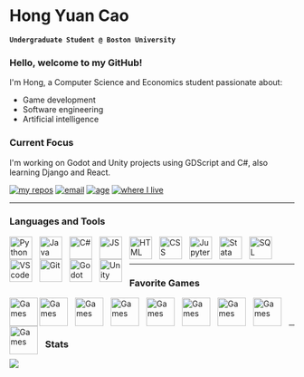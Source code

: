 # Hong Yuan Cao

**`Undergraduate Student @ Boston University`**

### Hello, welcome to my GitHub!

I'm Hong, a Computer Science and Economics student passionate about:
- Game development
- Software engineering
- Artificial intelligence

### Current Focus
I'm working on Godot and Unity projects using GDScript and C#, also learning Django and React.

<p align="left">
<a href="https://github.com/hongyuanc?tab=repositories">
    <img alt="my repos" title="Check out my repositories" src="https://custom-icon-badges.demolab.com/badge/-My%20Repos-4CAF50?style=for-the-badge&logoColor=white&logo=repo"/></a>
<a href="mailto:hong.cao0824@gmail.com">
    <img alt="email" title="Reach out to me!" src="https://custom-icon-badges.demolab.com/badge/-hong.cao0824@gmail.com-00897B?style=for-the-badge&logo=mention&logoColor=white"></a>
<a href="https://en.wikipedia.org/wiki/August_24">
    <img alt="age" title="Click for my birthday" src="https://img.shields.io/badge/Age-19-FFA726?style=for-the-badge"></a>
<a href="https://en.wikipedia.org/wiki/Boston">
    <img alt="where I live" title="Boston" src="https://custom-icon-badges.demolab.com/badge/Boston-MA-1E88E5?style=for-the-badge&logo=location&logoColor=white"></a>
</p>

---

### Languages and Tools

<img align="left" alt="Python" width="40px" style="padding-right:10px" src="https://cdn.jsdelivr.net/gh/devicons/devicon@latest/icons/python/python-original.svg"/>
<img align="left" alt="Java" width="40px" style="padding-right:10px" src="https://cdn.jsdelivr.net/gh/devicons/devicon@latest/icons/java/java-original.svg"/>
<img align="left" alt="C#" width="40px" style="padding-right:10px" src="https://cdn.jsdelivr.net/gh/devicons/devicon@latest/icons/csharp/csharp-original.svg" />
<img align="left" alt="JS" width="40px" style="padding-right:10px" src="https://cdn.jsdelivr.net/gh/devicons/devicon@latest/icons/javascript/javascript-original.svg" />
<img align="left" alt="HTML" width="40px" style="padding-right:10px" src="https://cdn.jsdelivr.net/gh/devicons/devicon@latest/icons/html5/html5-original.svg" />
<img align="left" alt="CSS" width="40px" style="padding-right:10px" src="https://cdn.jsdelivr.net/gh/devicons/devicon@latest/icons/css3/css3-original.svg" />
<img align="left" alt="Jupyter" width="40px" style="padding-right:10px" src="https://cdn.jsdelivr.net/gh/devicons/devicon@latest/icons/jupyter/jupyter-original-wordmark.svg" />
<img align="left" alt="Stata" width="40px" style="padding-right:10px" src="https://cdn.jsdelivr.net/gh/devicons/devicon@latest/icons/stata/stata-original-wordmark.svg"/>
<img align="left" alt="SQL" width="40px" style="padding-right:10px" src="https://cdn.jsdelivr.net/gh/devicons/devicon@latest/icons/mysql/mysql-original.svg"/>
<img align="left" alt="VScode" width="40px" style="padding-right:10px" src="https://cdn.jsdelivr.net/gh/devicons/devicon@latest/icons/vscode/vscode-original.svg"/>
<img align="left" alt="Git" width="40px" style="padding-right:10px" src="https://cdn.jsdelivr.net/gh/devicons/devicon@latest/icons/git/git-original.svg"/>
<a href="https://godotengine.org/">
    <img align="left" alt="Godot" width="40px" style="padding-right:10px" src="https://cdn.jsdelivr.net/gh/devicons/devicon@latest/icons/godot/godot-original.svg"/>
    </a>
<img align="left" alt="Unity" width="40px" style="padding-right:10px" src="https://cdn.jsdelivr.net/gh/devicons/devicon@latest/icons/unity/unity-original.svg" />
<br />
<br />

---

### Favorite Games

<a href="https://www.youtube.com/watch?v=YYD2Kyz4-X4">
    <img align="left" alt="Games" title="BLACK MYTH WUKONG" width ="50px" syle="padding-right:10px" src="https://cdn2.steamgriddb.com/icon/933e02678cfa0ad61c6fcb918c91e0b3/32/512x512.png">
    </a>
<a href="https://en.wikipedia.org/wiki/Hades_(video_game)">
    <img align="left" alt="Games" title="Hades" width="50px" style="padding-right:10px" src="https://cdn2.steamgriddb.com/icon/851300ee84c2b80ed40f51ed26d866fc/32/256x256.png"/>
    </a>
<a href="https://en.wikipedia.org/wiki/Sekiro:_Shadows_Die_Twice">
    <img align="left" alt="Games" title="Sekiro" width="50px" style="padding-right:10px" src="https://cdn2.steamgriddb.com/icon/adf880d5c8986bd0deb6423c92c9d948/32/512x512.png"/>
    </a>
<a href="https://en.wikipedia.org/wiki/God_of_War_(2018_video_game)">
    <img align="left" alt="Games" title="God of War" width="50px" style="padding-right:10px" src="https://cdn2.steamgriddb.com/icon/ed54434568d56806c4360d1e787ac70e/32/256x256.png"/>
    </a>
<a href="https://en.wikipedia.org/wiki/Counter-Strike:_Global_Offensive">
    <img align="left" alt="Games" title="yes, csgo not cs2" width="50px" style="padding-right:10px" src="https://cdn2.steamgriddb.com/icon/6a1daa960984b0d1b4f1b644e9e6917e/32/256x256.png"/>
    </a>
<a href="https://en.wikipedia.org/wiki/Tom_Clancy%27s_Rainbow_Six">
    <img align="left" alt="Games" title="Tom Clancy's Rainbow Six Siege" width="50px" style="padding-right:10px" src="https://cdn2.steamgriddb.com/icon/1387a00f03b4b423e63127b08c261bdc/32/256x256.png"/>
    </a>
<a href="https://en.wikipedia.org/wiki/Apex_Legends">
    <img align="left" alt="Games" title="Apex Legends" width="50px" style="padding-right:10px" src="https://cdn2.steamgriddb.com/icon/00106ac9184e7d54b570d0f0cb0c38b2/32/256x256.png"/>
    </a>
<a href="https://en.wikipedia.org/wiki/FTL:_Faster_Than_Light">
    <img align="left" alt="Games" title="FTL: Faster Than Light" width="50px" style="padding-right:10px" src="https://cdn2.steamgriddb.com/icon/7137debd45ae4d0ab9aa953017286b20/32/64x64.png"/>
    </a>
<a href="https://en.wikipedia.org/wiki/Dead_by_Daylight">
    <img align="left" alt="Games" title="Dead by Daylight" width="50px" style="padding-right:10px" src="https://cdn2.steamgriddb.com/icon/29ec8066dea8748449b852688c46ee5a/32/256x256.png"/>
    </a>
<br />
<br />

---

### Stats

<div style="overflow: hidden;">
    <a href="https://github.com/hongyuanc?tab=repositories" style="float: left; margin-right: 20px;">
        <img src="https://github-readme-stats.vercel.app/api/top-langs/?username=hongyuanc&layout=compact&langs_count=10&theme=tokyonight&card_width=445" />
    </a>

